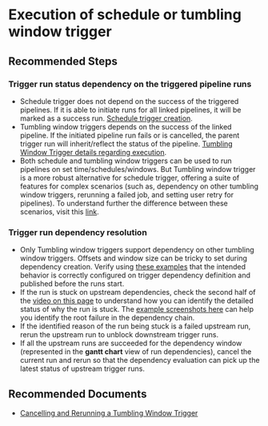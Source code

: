 <properties
  pagetitle="Execution of schedule or tumbling window trigger&#xD;"
  description="Troubleshoot Azure Data Factory Trigger execution issues."
  service="microsoft.datafactory"
  resource="factories"
  ms.author="spagarwa"
  selfhelptype="Generic"
  supporttopicids="32749443"
  resourcetags=""
  productpesids="15613"
  cloudenvironments="public,fairfax,usnat,ussec"
  articleid="fe0d087b-b432-4a96-b1a0-baeafc6494ee"
  ownershipid="AzureData_DataFactory" />
# Execution of schedule or tumbling window trigger

## **Recommended Steps**

### Trigger run status dependency on the triggered pipeline runs

* Schedule trigger does not depend on the success of the triggered pipelines. If it is able to initiate runs for all linked pipelines, it will be marked as a success run. [Schedule trigger creation](https://docs.microsoft.com/azure/data-factory/how-to-create-schedule-trigger).
* Tumbling window triggers depends on the success of the linked pipeline. If the initiated pipeline run fails or is cancelled, the parent trigger run will inherit/reflect the status of the pipeline. [Tumbling Window Trigger details regarding execution](https://docs.microsoft.com/azure/data-factory/how-to-create-tumbling-window-trigger).
* Both schedule and tumbling window triggers can be used to run pipelines on set time/schedules/windows. But Tumbling window trigger is a more robust alternative for schedule trigger, offering a suite of features for complex scenarios (such as, dependency on other tumbling window triggers, rerunning a failed job, and setting user retry for pipelines). To understand further the difference between these scenarios, visit this [link](https://docs.microsoft.com/azure/data-factory/concepts-pipeline-execution-triggers#trigger-type-comparison).

### Trigger run dependency resolution

* Only Tumbling window triggers support dependency on other tumbling window triggers. Offsets and window size can be tricky to set during dependency creation. Verify using [these examples](https://docs.microsoft.com/azure/data-factory/tumbling-window-trigger-dependency#usage-scenarios-and-examples) that the intended behavior is correctly configured on trigger dependency definition and published before the runs start.
* If the run is stuck on upstream dependencies, check the second half of the [video on this page](https://docs.microsoft.com/azure/data-factory/tumbling-window-trigger-dependency) to understand how you can identify the detailed status of why the run is stuck. The [example screenshots here](https://docs.microsoft.com/azure/data-factory/tumbling-window-trigger-dependency) can help you identify the root failure in the dependency chain.
* If the identified reason of the run being stuck is a failed upstream run, rerun the upstream run to unblock  downstream trigger runs.
* If all the upstream runs are succeeded for the dependency window (represented in the **gantt chart** view of run dependencies), cancel the current run and rerun so that the dependency evaluation can pick up the latest status of upstream trigger runs.

## **Recommended Documents**
* [Cancelling and Rerunning a Tumbling Window Trigger](https://docs.microsoft.com/azure/data-factory/how-to-create-tumbling-window-trigger#cancel-tumbling-window-run)
